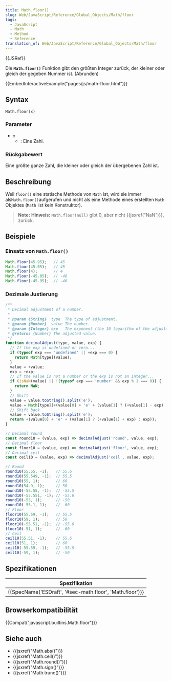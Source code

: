 ```yaml
---
title: Math.floor()
slug: Web/JavaScript/Reference/Global_Objects/Math/floor
tags:
  - JavaScript
  - Math
  - Method
  - Reference
translation_of: Web/JavaScript/Reference/Global_Objects/Math/floor
---
```

{{JSRef}}

Die **`Math.floor()`** Funktion gibt den größten Integer zurück, der kleiner oder gleich der gegeben Nummer ist. (Abrunden)

{{EmbedInteractiveExample("pages/js/math-floor.html")}}

## Syntax

    Math.floor(x)

### Parameter

- `x`
  - : Eine Zahl.

### Rückgabewert

Eine größte ganze Zahl, die kleiner oder gleich der übergebenen Zahl ist.

## Beschreibung

Weil `floor()` eine statische Methode von `Math` ist, wird sie immer als` Math.floor() `aufgerufen und nicht als eine Methode eines erstellten `Math` Objektes (`Math `ist kein Konstruktor).

> **Note:** **Hinweis:** `Math.floor(null)` gibt 0, aber nicht {{jsxref("NaN")}}, zurück.

## Beispiele

### Einsatz von `Math.floor()`

```js
Math.floor(45.95);   // 45
Math.floor(45.05);   // 45
Math.floor(4);       // 4
Math.floor(-45.05);  // -46
Math.floor(-45.95);  // -46
```

### Dezimale Justierung

```js
/**
 * Decimal adjustment of a number.
 *
 * @param {String}  type  The type of adjustment.
 * @param {Number}  value The number.
 * @param {Integer} exp   The exponent (the 10 logarithm of the adjustment base).
 * @returns {Number} The adjusted value.
 */
function decimalAdjust(type, value, exp) {
  // If the exp is undefined or zero...
  if (typeof exp === 'undefined' || +exp === 0) {
    return Math[type](value);
  }
  value = +value;
  exp = +exp;
  // If the value is not a number or the exp is not an integer...
  if (isNaN(value) || !(typeof exp === 'number' && exp % 1 === 0)) {
    return NaN;
  }
  // Shift
  value = value.toString().split('e');
  value = Math[type](+(value[0] + 'e' + (value[1] ? (+value[1] - exp) : -exp)));
  // Shift back
  value = value.toString().split('e');
  return +(value[0] + 'e' + (value[1] ? (+value[1] + exp) : exp));
}

// Decimal round
const round10 = (value, exp) => decimalAdjust('round', value, exp);
// Decimal floor
const floor10 = (value, exp) => decimalAdjust('floor', value, exp);
// Decimal ceil
const ceil10 = (value, exp) => decimalAdjust('ceil', value, exp);

// Round
round10(55.55, -1);   // 55.6
round10(55.549, -1);  // 55.5
round10(55, 1);       // 60
round10(54.9, 1);     // 50
round10(-55.55, -1);  // -55.5
round10(-55.551, -1); // -55.6
round10(-55, 1);      // -50
round10(-55.1, 1);    // -60
// Floor
floor10(55.59, -1);   // 55.5
floor10(59, 1);       // 50
floor10(-55.51, -1);  // -55.6
floor10(-51, 1);      // -60
// Ceil
ceil10(55.51, -1);    // 55.6
ceil10(51, 1);        // 60
ceil10(-55.59, -1);   // -55.5
ceil10(-59, 1);       // -50
```

## Spezifikationen

| Spezifikation                                                                |
| ---------------------------------------------------------------------------- |
| {{SpecName('ESDraft', '#sec-math.floor', 'Math.floor')}} |

## Browserkompatibilität

{{Compat("javascript.builtins.Math.floor")}}

## Siehe auch

- {{jsxref("Math.abs()")}}
- {{jsxref("Math.ceil()")}}
- {{jsxref("Math.round()")}}
- {{jsxref("Math.sign()")}}
- {{jsxref("Math.trunc()")}}
